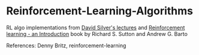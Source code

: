 # Reinforcement-Learning-Algorithms

RL algo implementations from [David Silver's lectures](https://www.youtube.com/watch?v=2pWv7GOvuf0&amp;list=PLqYmG7hTraZDM-OYHWgPebj2MfCFzFObQ) and [Reinforcement learning - an Introduction](https://web.stanford.edu/class/psych209/Readings/SuttonBartoIPRLBook2ndEd.pdf) book by Richard S. Sutton and Andrew G. Barto

References: Denny Britz, reinforcement-learning
